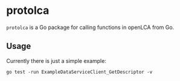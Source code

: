 # protolca
`protolca` is a Go package for calling functions in openLCA from Go.

## Usage
Currently there is just a simple example:

```
go test -run ExampleDataServiceClient_GetDescriptor -v
```
